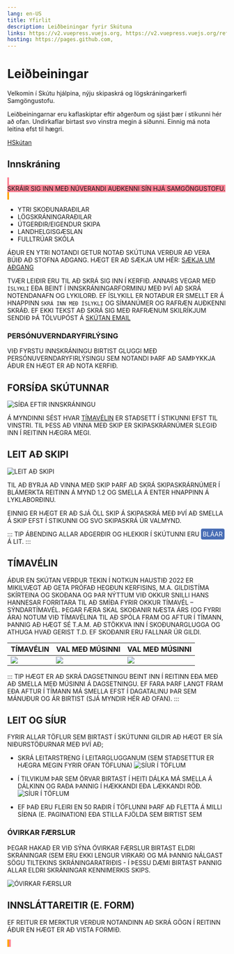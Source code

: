 ```yaml
---
lang: en-US
title: Yfirlit
description: Leiðbeiningar fyrir Skútuna
links: https://v2.vuepress.vuejs.org, https://v2.vuepress.vuejs.org/reference/plugin/docsearch.html, https://docsearch.algolia.com, https://v2.vuepress.vuejs.org/reference/plugin/search.html#local-search-index
hosting: https://pages.github.com, 
---
```


# Leiðbeiningar


Velkomin í Skútu hjálpina, nýju skipaskrá og lögskráningarkerfi Samgöngustofu.

Leiðbeiningarnar eru kaflaskiptar eftir aðgerðum og sjást þær í stikunni hér að ofan. Undirkaflar birtast svo vinstra megin á síðunni. Einnig má nota leitina efst til hægri.


[HSkútan ](https://skutantest.samgongustofa.is/) 


<!-- [3002 forsíða](http://127.0.0.1:5500/skutan/3002-mobile.html)  -->




## Innskráning

<!-- relative path -->

<Badge text="Innri notandi" style="background: #FF8496 !important; text-transform: uppercase; padding: 0px 4px; margin: 20px 0 10px"/>
<br/>Skráir sig inn með núverandi auðkenni sín hjá Samgöngustofu.
<br/>

<!-- <Badge text="Ytri notandi" style="margin: 10px 0 -10px 0"/> -->
<Badge text="Ytri notendur" style="background: orange !important; text-transform: uppercase; padding: 0px 4px; margin: 30px 0 -10px 0"/>

- Ytri skoðunaraðilar
- Lögskráningaraðilar
- Útgerðir/eigendur skipa
- Landhelgisgæslan
- Fulltrúar skóla


Áður en ytri notandi getur notað Skútuna verður að vera búið að stofna aðgang. 
Hægt er að sækja um hér: [Sækja um aðgang](./getting-started.md)  

Tvær leiðir eru til að skrá sig inn í kerfið. Annars vegar með `ÍSLYKLI` eða beint í innskráningarforminu með því að skrá notendanafn og lykilorð.
Ef íslykill er notaður er smellt er á hnappinn `SKRÁ INN MEÐ ÍSLYKLI` og símanúmer og rafræn auðkenni skráð. Ef ekki tekst að skrá sig með rafrænum skilríkjum sendið þá tölvupóst á [Skútan email](mailto:skutan@samgongustofa.is) 

### Persónuverndaryfirlýsing
Við fyrstu innskráningu birtist gluggi með persónuverndaryfirlýsingu sem notandi þarf að samþykkja áður en hægt er að nota kerfið.
 



## Forsíða Skútunnar
![Síða eftir innskráningu](images/fp.png)

Á myndinni sést hvar  [tímavélin](README.md#tímavélin) er staðsett í stikunni efst til vinstri. Til þess að vinna með skip er skipaskrárnúmer slegið inn í reitinn hægra megi.


## Leit að skipi
![Leit að skipi](images/leit.png)

Til að byrja að vinna með skip þarf að skrá skipaskrárnúmer í blámerkta reitinn  á mynd 1.2 og smella á enter hnappinn á lyklaborðinu.


Einnig er hægt er að sjá öll skip á skipaskrá með því að smella á Skip efst í stikunni og svo Skipaskrá úr valmynd.

::: tip Ábending
Allar aðgerðir og hlekkir í Skútunni eru <span style="background: #486DB5; padding: 4px; border-radius: 4px; color: white">bláar</span> á lit.
:::


## Tímavélin
Áður en Skútan verður tekin í notkun haustið 2022 er mikilvægt að geta prófað hegðun kerfisins, m.a. gildistíma skírteina og skoðana og þar nýttum við okkur snilli hans Hannesar forritara til að smíða fyrir okkur tímavél – sýndartímavél.
Þegar færa skal skoðanir næsta árs (og fyrri ára) notum við tímavélina til að spóla fram og aftur í tímann, þannig að hægt sé t.a.m. að stökkva inn í skoðunarglugga og athuga hvað gerist t.d. ef skoðanir eru fallnar úr gildi.


|  Tímavélin    | Val með músinni  | Val með músinni  |
|-----------|-----------|-----------|
| ![](images/timavel.png)  | ![](images/timavel-2.png)   |  ![](images/timavel-2.png)   |

::: tip
Hægt er að skrá dagsetningu beint inn í reitinn eða með að smella með músinni á dagsetningu. Ef fara þarf langt fram eða aftur í tímann má smella efst í dagatalinu þar sem mánuður og ár birtist (sjá myndir hér að ofan).
:::


## Leit og síur

Fyrir allar töflur sem birtast í Skútunni gildir að hægt er sía niðurstöðurnar með því að;
- skrá leitarstreng í leitarglugganum (sem staðsettur er hægra megin fyrir ofan töfluna) 
![Síur í töflum](images/filter-table.png)
- Í tilvikum þar sem örvar birtast í heiti dálka má smella á dálkinn og raða þannig í hækkandi eða lækkandi röð.
![Síur í töflum](images/filter.png)

- Ef það eru fleiri en 50 raðir í töflunni þarf að fletta á milli síðna (e. pagination) eða stilla fjölda sem birtist sem  

### Óvirkar færslur
Þegar hakað er við Sýna óvirkar færslur birtast eldri skráningar (sem eru ekki lengur virkar) og má þannig nálgast sögu tiltekins skráningaratriðis - í þessu dæmi birtast þannig allar eldri skráningar kennimerkis skips.

![Óvirkar færslur](images/ovirkar.png)



## Innsláttareitir (e. form)

Ef reitur er <Badge text="*"/> merktur verður notandinn að skrá gögn í reitinn áður en hægt er að vista formið.


